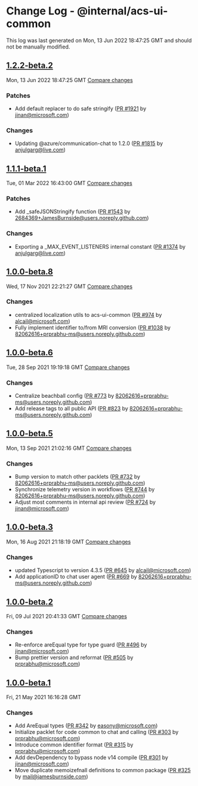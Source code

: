 # Change Log - @internal/acs-ui-common

This log was last generated on Mon, 13 Jun 2022 18:47:25 GMT and should not be manually modified.

<!-- Start content -->

## [1.2.2-beta.2](https://github.com/azure/communication-ui-library/tree/@internal/acs-ui-common_v1.2.2-beta.2)

Mon, 13 Jun 2022 18:47:25 GMT 
[Compare changes](https://github.com/azure/communication-ui-library/compare/@internal/acs-ui-common_v1.2.2-beta.1...@internal/acs-ui-common_v1.2.2-beta.2)

### Patches

- Add default replacer to do safe stringify ([PR #1921](https://github.com/azure/communication-ui-library/pull/1921) by jinan@microsoft.com)

### Changes

- Updating @azure/communication-chat to 1.2.0 ([PR #1815](https://github.com/azure/communication-ui-library/pull/1815) by anjulgarg@live.com)

## [1.1.1-beta.1](https://github.com/azure/communication-ui-library/tree/@internal/acs-ui-common_v1.1.1-beta.1)

Tue, 01 Mar 2022 16:43:00 GMT 
[Compare changes](https://github.com/azure/communication-ui-library/compare/@internal/acs-ui-common_v1.0.1...@internal/acs-ui-common_v1.1.1-beta.1)

### Patches

- Add _safeJSONStringify function ([PR #1543](https://github.com/azure/communication-ui-library/pull/1543) by 2684369+JamesBurnside@users.noreply.github.com)

### Changes

- Exporting a _MAX_EVENT_LISTENERS internal constant ([PR #1374](https://github.com/azure/communication-ui-library/pull/1374) by anjulgarg@live.com)

## [1.0.0-beta.8](https://github.com/azure/communication-ui-library/tree/@internal/acs-ui-common_v1.0.0-beta.8)

Wed, 17 Nov 2021 22:21:27 GMT 
[Compare changes](https://github.com/azure/communication-ui-library/compare/@internal/acs-ui-common_v1.0.0-beta.7..@internal/acs-ui-common_v1.0.0-beta.8)

### Changes

- centralized localization utils to acs-ui-common ([PR #974](https://github.com/azure/communication-ui-library/pull/974) by alcail@microsoft.com)
- Fully implement identifier to/from MRI conversion ([PR #1038](https://github.com/azure/communication-ui-library/pull/1038) by 82062616+prprabhu-ms@users.noreply.github.com)

## [1.0.0-beta.6](https://github.com/azure/communication-ui-library/tree/@internal/acs-ui-common_v1.0.0-beta.6)

Tue, 28 Sep 2021 19:19:18 GMT 
[Compare changes](https://github.com/azure/communication-ui-library/compare/@internal/acs-ui-common_v1.0.0-beta.5..@internal/acs-ui-common_v1.0.0-beta.6)

### Changes

- Centralize beachball config ([PR #773](https://github.com/azure/communication-ui-library/pull/773) by 82062616+prprabhu-ms@users.noreply.github.com)
- Add release tags to all public API ([PR #823](https://github.com/azure/communication-ui-library/pull/823) by 82062616+prprabhu-ms@users.noreply.github.com)

## [1.0.0-beta.5](https://github.com/azure/communication-ui-library/tree/@internal/acs-ui-common_v1.0.0-beta.5)

Mon, 13 Sep 2021 21:02:16 GMT 
[Compare changes](https://github.com/azure/communication-ui-library/compare/@internal/acs-ui-common_v1.0.0-beta.3..@internal/acs-ui-common_v1.0.0-beta.5)

### Changes

- Bump version to match other packlets ([PR #732](https://github.com/azure/communication-ui-library/pull/732) by 82062616+prprabhu-ms@users.noreply.github.com)
- Synchronize telemetry version in workflows ([PR #744](https://github.com/azure/communication-ui-library/pull/744) by 82062616+prprabhu-ms@users.noreply.github.com)
- Adjust most comments in internal api review ([PR #724](https://github.com/azure/communication-ui-library/pull/724) by jinan@microsoft.com)

## [1.0.0-beta.3](https://github.com/azure/communication-ui-library/tree/@internal/acs-ui-common_v1.0.0-beta.3)

Mon, 16 Aug 2021 21:18:19 GMT 
[Compare changes](https://github.com/azure/communication-ui-library/compare/@internal/acs-ui-common_v1.0.0-beta.2..@internal/acs-ui-common_v1.0.0-beta.3)

### Changes

- updated Typescript to version 4.3.5 ([PR #645](https://github.com/azure/communication-ui-library/pull/645) by alcail@microsoft.com)
- Add applicationID to chat user agent ([PR #669](https://github.com/azure/communication-ui-library/pull/669) by 82062616+prprabhu-ms@users.noreply.github.com)

## [1.0.0-beta.2](https://github.com/azure/communication-ui-library/tree/acs-ui-common_v1.0.0-beta.2)

Fri, 09 Jul 2021 20:41:33 GMT 
[Compare changes](https://github.com/azure/communication-ui-library/compare/acs-ui-common_v1.0.0-beta.1..acs-ui-common_v1.0.0-beta.2)

### Changes

- Re-enforce areEqual type for type guard ([PR #496](https://github.com/azure/communication-ui-library/pull/496) by jinan@microsoft.com)
- Bump prettier version and reformat ([PR #505](https://github.com/azure/communication-ui-library/pull/505) by prprabhu@microsoft.com)

## [1.0.0-beta.1](https://github.com/azure/communication-ui-library/tree/acs-ui-common_v1.0.0-beta.1)

Fri, 21 May 2021 16:16:28 GMT

### Changes

- Add AreEqual types ([PR #342](https://github.com/azure/communication-ui-library/pull/342) by easony@microsoft.com)
- Initialize packlet for code common to chat and calling ([PR #303](https://github.com/azure/communication-ui-library/pull/303) by prprabhu@microsoft.com)
- Introduce common identifier format ([PR #315](https://github.com/azure/communication-ui-library/pull/315) by prprabhu@microsoft.com)
- Add devDependency to bypass node v14 compile ([PR #301](https://github.com/azure/communication-ui-library/pull/301) by jinan@microsoft.com)
- Move duplicate memoizefnall definitions to common package ([PR #325](https://github.com/azure/communication-ui-library/pull/325) by mail@jamesburnside.com)
